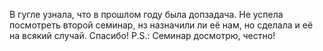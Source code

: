 В гугле узнала, что в прошлом году была допзадача. Не успела посмотреть второй семинар, нз назначили ли её нам, но сделала и её на всякий случай. Спасибо!
P.S.: Семинар досмотрю, честно!